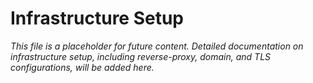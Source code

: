 # Infrastructure Setup

*This file is a placeholder for future content. Detailed documentation on infrastructure setup, including reverse-proxy, domain, and TLS configurations, will be added here.*

